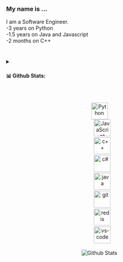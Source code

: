 ### My name is ...
I am a Software Engineer.</br>
-3 years on Python</br>
-1.5 years on Java and Javascript</br>
-2 months on C++

          
#

<details>
  <summary><h4><b> 📊 Github Stats:</b></h4></summary>

  <br />
  <img height="180em" src="https://github-readme-streak-stats.herokuapp.com/?user=st4ff-dev&theme=dark&hide_border=false" />
  <img height="180em" src="https://github-readme-stats.vercel.app/api/top-langs/?username=st4ff-dev&theme=dark&hide_border=false&include_all_commits=true&count_private=false&layout=compact"/>
</details>

#

<div align="center">
  <img src="https://raw.githubusercontent.com/danielcranney/readme-generator/main/public/icons/skills/python-colored.svg" alt="Python" height ="45px"/><br/>
  <img width="12" />
  <img src="https://raw.githubusercontent.com/danielcranney/readme-generator/main/public/icons/skills/javascript-colored.svg" alt="JavaScript" height ="45px"/><br/>
  <img width="12" />
  <img src="https://cdn.jsdelivr.net/gh/devicons/devicon@latest/icons/cplusplus/cplusplus-original.svg" alt="c++" height='45px'/><br/>
  <img width="12" />
  <img src="https://cdn.jsdelivr.net/gh/devicons/devicon@latest/icons/csharp/csharp-original.svg" alt="c#" height='45px'/><br/>
  <img width="12" />
  <img src="https://cdn.jsdelivr.net/gh/devicons/devicon@latest/icons/java/java-original.svg" alt="java" height='45px'/><br/>
  <img width="12" />
  <img src="https://raw.githubusercontent.com/danielcranney/readme-generator/main/public/icons/skills/git-colored.svg" alt="git" height='45px'/><br/>
  <img width="12" />
  <img src="https://cdn.jsdelivr.net/gh/devicons/devicon@latest/icons/redis/redis-original.svg" alt="redis" height='45px'/><br/>
  <img width="12" />
  <img src="https://cdn.jsdelivr.net/gh/devicons/devicon@latest/icons/vscode/vscode-original.svg" alt="vs-code" height='45px'/><br/>
</div>

<p align="center">
        <img src="https://raw.githubusercontent.com/mayhemantt/mayhemantt/Update/svg/Bottom.svg" alt="Github Stats" />
</p>
